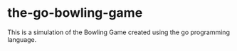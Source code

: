 # the-go-bowling-game
This is a simulation of the Bowling Game created using the go programming language.
